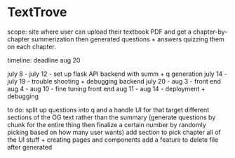 # TextTrove 

scope: site where user can upload their textbook PDF and get a chapter-by-chapter summerization then generated questions + answers quizzing them on each chapter. 

timeline: deadline aug 20 

july 8 - july 12 - set up flask API backend with summ + q generation
july 14 - july 19 -  trouble shooting + debugging backend 
july 20 - aug 3 - front end 
aug 4 - aug 10 - fine tuning front end 
aug 11 - aug 14 - deployment + debugging

to do: 
    split up questions into q and a 
    handle UI for that 
    target different sections of the OG text rather than the summary (generate questions by chunk for the entire thing then finalize a certain number by randomly picking based on how many user wants)
    add section to pick chapter 
    all of the UI stuff + creating pages and components 
    add a feature to delete file after generated 






